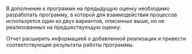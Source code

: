 В дополнение к программе на предыдущую оценку необходимо разработать программу, в которой для взаимодействия процессов используется один из двух вариантов, описанных выше, но
не реализованных на предшествующую оценку.

Отчет расширить информацией о добавленной реализации и привести соответствующие результаты работы программы.